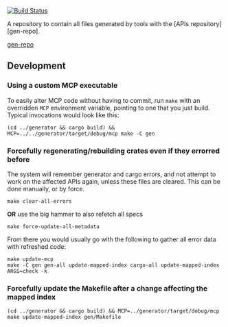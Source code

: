 [![Build Status](https://travis-ci.org/google-apis-rs/generated.svg?branch=master)](https://travis-ci.org/google-apis-rs/generated)

A repository to contain all files generated by tools with the [APIs repository][gen-repo].

[gen-repo](https://github.com/google-apis-rs/apis)

## Development

### Using a custom MCP executable

To easily alter MCP code without having to commit, run `make` with an overridden `MCP` environment variable, pointing
to one that you just build. Typical invocations would look like this:

```
(cd ../generator && cargo build) && MCP=../../generator/target/debug/mcp make -C gen
```

### Forcefully regenerating/rebuilding crates even if they errorred before

The system will remember generator and cargo errors, and not attempt to work on the affected APIs again, unless these files are cleared.
This can be done manually, or by force.

```
make clear-all-errors
```
**OR** use the big hammer to also refetch all specs
```
make force-update-all-metadata
```

From there you would usually go with the following to gather all error data with refreshed code:
```
make update-mcp
make -C gen gen-all update-mapped-index cargo-all update-mapped-index ARGS=check -k
```

### Forcefully update the Makefile after a change affecting the mapped index

```
(cd ../generator && cargo build) && MCP=../generator/target/debug/mcp make update-mapped-index gen/Makefile
```




